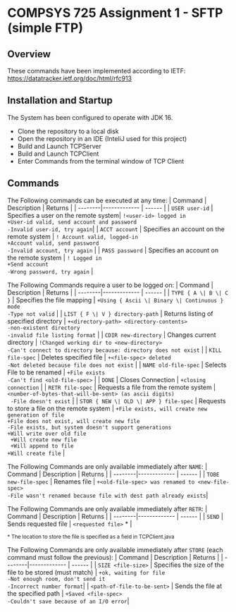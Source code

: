 # COMPSYS 725 Assignment 1 - SFTP (simple FTP)

## Overview

These commands have been implemented according to IETF:
https://datatracker.ietf.org/doc/html/rfc913

## Installation and Startup

The System has been configured to operate with JDK 16.
* Clone the repository to a local disk
* Open the repository in an IDE (InteliJ used for this project)
* Build and Launch TCPServer
* Build and Launch TCPClient
* Enter Commands from the terminal window of TCP Client

## Commands

The Following commands can be executed at any time:
| Command | Description   | Returns  |
| --------|-------------  | ------   |
| `USER user-id`  | Specifies a user on the remote system| `!<user-id> logged in`</br> `+User-id valid, send account and password` </br> `-Invalid user-id, try again`|
| `ACCT account`  | Specifies an account on the remote system |   `! Account valid, logged-in` </br> `+Account valid, send password` </br>  `-Invalid account, try again` |
| `PASS password`  | Specifies an account on the remote system |   `! Logged in` </br> `+Send account` </br>  `-Wrong password, try again` |

The Following Commands require a user to be logged on:
| Command | Description   | Returns  |
| --------|-------------  | ------   |
| `TYPE { A \| B \| C }`  | Specifies the file mapping    |   `+Using { Ascii \| Binary \| Continuous } mode`  </br>  `-Type not valid` |
| `LIST { F \| V } directory-path`  | Returns listing of specified directory     |    `+<directory-path> <directory-contents>` </br> `-non-existent directory` </br>   `-invalid file listing format` |
| `CDIR new-directory`  | Changes current directory  |    `!Changed working dir to <new-directory>` </br> `-Can't connect to directory because: directory does not exist` |
| `KILL file-spec`  | Deletes specified file   |    `+<file-spec> deleted` </br>  `-Not deleted because file does not exist`  |
| `NAME old-file-spec`  | Selects File to be renamed      |    `+File exists` </br>    `-Can't find <old-file-spec>` |
| `DONE`  | Closes Connection |    `+closing connection`  |
| `RETR file-spec`  | Requests a file from the remote system |    `<number-of-bytes-that-will-be-sent> (as ascii digits)` </br> ` -File doesn't exist`   |
| `STOR { NEW \| OLD \| APP } file-spec`  | Requests to store a file on the remote system |  `+File exists, will create new generation of file` </br> `+File does not exist, will create new file` </br> `-File exists, but system doesn't support generations` </br> `+Will write over old file` </br> ` +Will create new file` </br> ` +Will append to file` </br> `+Will create file` |

The Following Commands are only available immediately after `NAME`:
| Command | Description   | Returns  |
| --------|-------------  | ------   |
| `TOBE new-file-spec` | Renames file | `+<old-file-spec> was renamed to <new-file-spec>` </br> `-File wasn't renamed because file with dest path already exists`|

The Following Commands are only available immediately after `RETR`:
| Command | Description   | Returns  |
| --------|-------------  | ------   |
| `SEND` | Sends requested file | `<requested file>` * |

<sub>\* The location to store the file is specified as a field in TCPClient.java<sub>
 
The Following Commands are only available immediately after `STORE` (each command must follow the previous):
| Command | Description   | Returns  |
| --------|-------------  | ------   |
| `SIZE <file-size>` | Specifies the size of the file to be stored (must match) | `+ok, waiting for file` </br> `-Not enough room, don't send it` </br> `-Incorrect number format`|
 | `<path-of-file-to-be-sent>` | Sends the file at the specified path | `+Saved <file-spec>` </br> `-Couldn't save because of an I/O error`|

